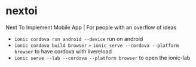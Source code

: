 # nextoi
Next To Implement Mobile App | For people with an overflow of ideas


* `ionic cordova run android --device` run on android
* `ionic cordova build browser` + `ionic serve --cordova --platform browser` to have cordova with livereload 
* `ionic serve --lab --cordova --platform browser` to open the ionic-lab